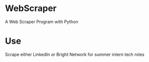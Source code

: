 # WebScraper
A Web Scraper Program with Python

# Use
Scrape either LinkedIn or Bright Network for summer intern tech roles